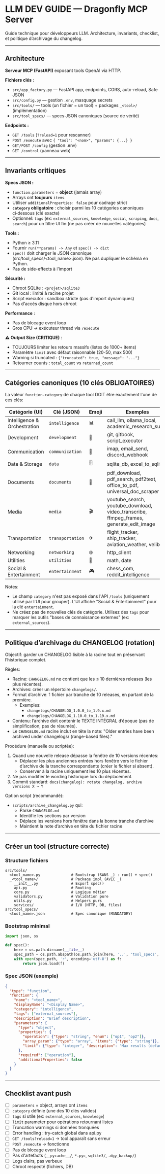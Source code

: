# LLM DEV GUIDE — Dragonfly MCP Server

Guide technique pour développeurs LLM. Architecture, invariants, checklist, et politique d’archivage du changelog.

---

## Architecture

**Serveur MCP (FastAPI)** exposant tools OpenAI via HTTP.

**Fichiers clés :**
- `src/app_factory.py` — FastAPI app, endpoints, CORS, auto-reload, Safe JSON
- `src/config.py` — gestion `.env`, masquage secrets
- `src/tools/` — tools (un fichier = un tool) + packages `_<tool>/` (implémentation)
- `src/tool_specs/` — specs JSON canoniques (source de vérité)

**Endpoints :**
- `GET /tools` (`?reload=1` pour rescanner)
- `POST /execute` avec `{ "tool": "<nom>", "params": {...} }`
- `GET/POST /config` (gestion .env)
- `GET /control` (panneau web)

---

## Invariants critiques

**Specs JSON :**
- `function.parameters` = **object** (jamais array)
- Arrays ont **toujours** `items`
- Utiliser `additionalProperties: false` pour cadrage strict
- **`category` obligatoire** : choisir parmi les 10 catégories canoniques ci‑dessous (clé exacte)
- Optionnel: `tags` (ex: `external_sources`, `knowledge`, `social`, `scraping`, `docs`, `search`) pour un filtre UI fin (ne pas créer de nouvelles catégories)

**Tools :**
- Python ≥ 3.11
- Fournir `run(**params) -> Any` et `spec() -> dict`
- `spec()` doit charger le JSON canonique (src/tool_specs/<tool_name>.json). Ne pas dupliquer le schéma en Python.
- Pas de side-effects à l'import

**Sécurité :**
- Chroot SQLite : `<projet>/sqlite3`
- Git local : limité à racine projet
- Script executor : sandbox stricte (pas d'import dynamiques)
- Pas d'accès disque hors chroot

**Performance :**
- Pas de blocage event loop
- Gros CPU → exécuteur thread via `/execute`

**⚠️ Output Size (CRITIQUE)** :
- TOUJOURS limiter les retours massifs (listes de 1000+ items)
- Paramètre `limit` avec défaut raisonnable (20-50, max 500)
- Warning si truncated : `{"truncated": true, "message": "..."}`
- Retourner counts : `total_count` vs `returned_count`

---

## Catégories canoniques (10 clés OBLIGATOIRES)

La valeur `function.category` de chaque tool DOIT être exactement l'une de ces clés:

| Catégorie (UI) | Clé (JSON) | Emoji | Exemples |
|----------------|------------|-------|----------|
| Intelligence & Orchestration | `intelligence` | 📊 | call_llm, ollama_local, academic_research_super |
| Development | `development` | 🔧 | git, gitbook, script_executor |
| Communication | `communication` | 📧 | imap, email_send, discord_webhook |
| Data & Storage | `data` | 🗄️ | sqlite_db, excel_to_sqlite |
| Documents | `documents` | 📄 | pdf_download, pdf_search, pdf2text, office_to_pdf, universal_doc_scraper |
| Media | `media` | 🎬 | youtube_search, youtube_download, video_transcribe, ffmpeg_frames, generate_edit_image |
| Transportation | `transportation` | ✈️ | flight_tracker, ship_tracker, aviation_weather, velib |
| Networking | `networking` | 🌐 | http_client |
| Utilities | `utilities` | 🔢 | math, date |
| Social & Entertainment | `entertainment` | 🎮 | chess_com, reddit_intelligence |

Notes:
- Le champ `category` n'est pas exposé dans l'API `/tools` (uniquement utilisé par l'UI pour grouper). L’UI affiche "Social & Entertainment" pour la clé `entertainment`.
- Ne créez pas de nouvelles clés de catégorie. Utilisez des `tags` pour marquer les outils "bases de connaissance externes" (ex: `external_sources`).

---

## Politique d’archivage du CHANGELOG (rotation)

Objectif: garder un CHANGELOG lisible à la racine tout en préservant l’historique complet.

Règles:
- Racine: `CHANGELOG.md` ne contient que les ≤ 10 dernières releases (les plus récentes).
- Archives: créer un répertoire `changelogs/`.
- Format d’archive: 1 fichier par tranche de 10 releases, en partant de la première.
  - Exemples:
    - `changelogs/CHANGELOG_1.0.0_to_1.9.x.md`
    - `changelogs/CHANGELOG_1.10.0_to_1.19.x.md`
- Contenu: l’archive doit contenir le TEXTE INTÉGRAL d’époque (pas de simplification, pas de résumés).
- Le `CHANGELOG.md` racine inclut en tête la note: "Older entries have been archived under changelogs/ (range-based files)."

Procédure (manuelle ou scriptée):
1) Quand une nouvelle release dépasse la fenêtre de 10 versions récentes:
   - Déplacer les plus anciennes entrées hors fenêtre vers le fichier d’archive de la tranche correspondante (créer le fichier si absent).
   - Conserver à la racine uniquement les 10 plus récentes.
2) Ne pas modifier le wording historique lors du déplacement.
3) Commit standard: `docs(changelog): rotate changelog, archive versions X → Y`

Option script (recommandé):
- `scripts/archive_changelog.py` qui:
  - Parse `CHANGELOG.md`
  - Identifie les sections par version
  - Déplace les versions hors fenêtre dans la bonne tranche d’archive
  - Maintient la note d’archive en tête du fichier racine

---

## Créer un tool (structure correcte)

### Structure fichiers

```
src/tools/
  <tool_name>.py              # Bootstrap (SANS _) : run() + spec()
  _<tool_name>/               # Package impl (AVEC _)
    __init__.py               # Export spec()
    api.py                    # Routing
    core.py                   # Logique métier
    validators.py             # Validation pure
    utils.py                  # Helpers purs
    services/                 # I/O (HTTP, DB, files)
src/tool_specs/
  <tool_name>.json            # Spec canonique (MANDATORY)
```

### Bootstrap minimal

```python
import json, os

def spec():
    here = os.path.dirname(__file__)
    spec_path = os.path.abspath(os.path.join(here, '..', 'tool_specs', '<tool_name>.json'))
    with open(spec_path, 'r', encoding='utf-8') as f:
        return json.load(f)
```

### Spec JSON (exemple)

```json
{
  "type": "function",
  "function": {
    "name": "<tool_name>",
    "displayName": "<Display Name>",
    "category": "intelligence",
    "tags": ["external_sources"],
    "description": "Brief description",
    "parameters": {
      "type": "object",
      "properties": {
        "operation": {"type": "string", "enum": ["op1", "op2"]},
        "array_param": {"type": "array", "items": {"type": "string"}},
        "limit": {"type": "integer", "description": "Max results (default: 50, max: 500)", "minimum": 1, "maximum": 500, "default": 50}
      },
      "required": ["operation"],
      "additionalProperties": false
    }
  }
}
```

---

## Checklist avant push

- [ ] `parameters` = object, arrays ont `items`
- [ ] `category` définie (une des 10 clés valides)
- [ ] `tags` si utile (ex: `external_sources`, `knowledge`)
- [ ] `limit` parameter pour opérations retournant listes
- [ ] Truncation warnings si données tronquées
- [ ] Error handling : try-catch global dans api.py
- [ ] `GET /tools?reload=1` → tool apparaît sans erreur
- [ ] `POST /execute` → fonctionne
- [ ] Pas de blocage event loop
- [ ] Pas d'artefacts (`__pycache__/`, `*.pyc`, `sqlite3/`, `.dgy_backup/`)
- [ ] Logs clairs, pas verbeux
- [ ] Chroot respecté (fichiers, DB)
